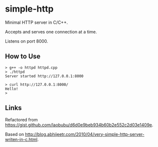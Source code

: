 # simple-http

Minimal HTTP server in C/C++.

Accepts and serves one connection at a time.

Listens on port 8000.

## How to Use

```
> g++ -o httpd httpd.cpp
> ./httpd
Server started http://127.0.0.1:8000

> curl http://127.0.0.1:8000/
Hello!
> 
```

## Links

Refactored from <https://gist.github.com/laobubu/d6d0e9beb934b60b2e552c2d03e1409e>.

Based on <http://blog.abhijeetr.com/2010/04/very-simple-http-server-writen-in-c.html>.
